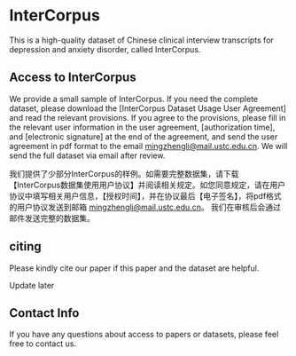 # InterCorpus

This is a high-quality dataset of Chinese clinical interview transcripts for depression and anxiety disorder, called InterCorpus.

## Access to InterCorpus

We provide a small sample of InterCorpus. If you need the complete dataset, please download the [InterCorpus Dataset Usage User Agreement] and read the relevant provisions. If you agree to the provisions, please fill in the relevant user information in the user agreement, [authorization time], and [electronic signature] at the end of the agreement, and send the user agreement in pdf format to the email  mingzhengli@mail.ustc.edu.cn. We will send the full dataset via email after review.

我们提供了少部分InterCorpus的样例。如需要完整数据集，请下载【InterCorpus数据集使用用户协议】并阅读相关规定。如您同意规定，请在用户协议中填写相关用户信息，【授权时间】，并在协议最后【电子签名】，将pdf格式的用户协议发送到邮箱 mingzhengli@mail.ustc.edu.cn。 我们在审核后会通过邮件发送完整的数据集。

## citing

Please kindly cite our paper if this paper and the dataset are helpful.

Update later

## Contact Info

If you have any questions about access to papers or datasets, please feel free to contact us.
